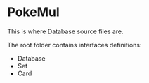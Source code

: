 **PokeMul**
=======

This is where Database source files are.

The root folder contains interfaces definitions:

* Database
* Set
* Card
